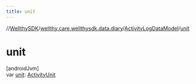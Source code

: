 ```yaml
---
title: unit
---
```

//[WellthySDK](../../../index.html)/[wellthy.care.wellthysdk.data.diary](../index.html)/[ActivityLogDataModel](index.html)/[unit](unit.html)



# unit



[androidJvm]\
var [unit](unit.html): [ActivityUnit](../-activity-unit/index.html)




